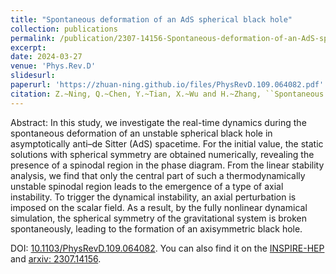 ```yaml
---
title: "Spontaneous deformation of an AdS spherical black hole"
collection: publications
permalink: /publication/2307-14156-Spontaneous-deformation-of-an-AdS-spherical-black-hole
excerpt: 
date: 2024-03-27
venue: 'Phys.Rev.D'
slidesurl: 
paperurl: 'https://zhuan-ning.github.io/files/PhysRevD.109.064082.pdf'
citation: Z.~Ning, Q.~Chen, Y.~Tian, X.~Wu and H.~Zhang, ``Spontaneous deformation of an AdS spherical black hole,'' Phys. Rev. D \textbf{109}, 064082 (2024), [arXiv:2307.14156 [gr-qc]].
---
```


Abstract: In this study, we investigate the real-time dynamics during the spontaneous deformation of an unstable spherical black hole in asymptotically anti–de Sitter (AdS) spacetime. For the initial value, the static solutions with spherical symmetry are obtained numerically, revealing the presence of a spinodal region in the phase diagram. From the linear stability analysis, we find that only the central part of such a thermodynamically unstable spinodal region leads to the emergence of a type of axial instability. To trigger the dynamical instability, an axial perturbation is imposed on the scalar field. As a result, by the fully nonlinear dynamical simulation, the spherical symmetry of the gravitational system is broken spontaneously, leading to the formation of an axisymmetric black hole.

DOI: [10.1103/PhysRevD.109.064082](https://doi.org/10.1103/PhysRevD.109.064082). You can also find it on the [INSPIRE-HEP](https://inspirehep.net/literature/2681751) and [arxiv: 2307.14156](https://arxiv.org/abs/2307.14156).